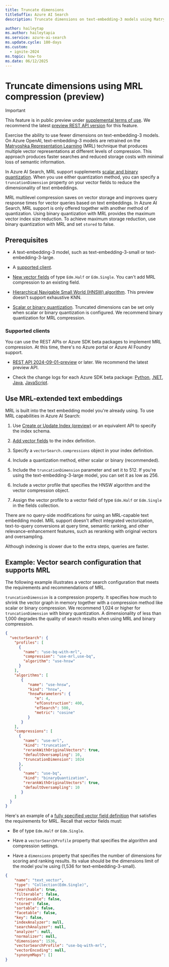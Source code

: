 ```yaml
---
title: Truncate dimensions
titleSuffix: Azure AI Search
description: Truncate dimensions on text-embedding-3 models using Matryoshka Representation Learning (MRL) compression.

author: haileytap
ms.author: haileytapia
ms.service: azure-ai-search
ms.update.cycle: 180-days
ms.custom:
  - ignite-2024
ms.topic: how-to
ms.date: 06/12/2025
---
```


# Truncate dimensions using MRL compression (preview)

> [!IMPORTANT]
> This feature is in public preview under [supplemental terms of use](https://azure.microsoft.com/support/legal/preview-supplemental-terms/). We recommend the latest [preview REST API version](/rest/api/searchservice/search-service-api-versions#preview-versions) for this feature.

Exercise the ability to use fewer dimensions on text-embedding-3 models. On Azure OpenAI, text-embedding-3 models are retrained on the [Matryoshka Representation Learning](https://arxiv.org/abs/2205.13147) (MRL) technique that produces multiple vector representations at different levels of compression. This approach produces faster searches and reduced storage costs with minimal loss of semantic information.

In Azure AI Search, MRL support supplements [scalar and binary quantization](vector-search-how-to-quantization.md). When you use either quantization method, you can specify a `truncationDimension` property on your vector fields to reduce the dimensionality of text embeddings.

MRL multilevel compression saves on vector storage and improves query response times for vector queries based on text embeddings. In Azure AI Search, MRL support is only offered together with another method of quantization. Using binary quantization with MRL provides the maximum vector index size reduction. To achieve maximum storage reduction, use binary quantization with MRL and set `stored` to false.

## Prerequisites

- A text-embedding-3 model, such as text-embedding-3-small or text-embedding-3-large.

- A [supported client](#supported-clients).

- [New vector fields](vector-search-how-to-create-index.md) of type `Edm.Half` or `Edm.Single`. You can't add MRL compression to an existing field.

- [Hierarchical Navigable Small World (HNSW) algorithm](vector-search-ranking.md). This preview doesn't support exhaustive KNN.

- [Scalar or binary quantization](vector-search-how-to-quantization.md). Truncated dimensions can be set only when scalar or binary quantization is configured. We recommend binary quantization for MRL compression.

### Supported clients

You can use the REST APIs or Azure SDK beta packages to implement MRL compression. At this time, there's no Azure portal or Azure AI Foundry support.

- [REST API 2024-09-01-preview](/rest/api/searchservice/indexes/create-or-update?view=rest-searchservice-2024-09-01-preview&preserve-view=true) or later. We recommend the latest preview API.

- Check the change logs for each Azure SDK beta package: [Python](https://github.com/Azure/azure-sdk-for-python/blob/main/sdk/search/azure-search-documents/CHANGELOG.md), [.NET](https://github.com/Azure/azure-sdk-for-net/blob/main/sdk/search/Azure.Search.Documents/CHANGELOG.md), [Java](https://github.com/Azure/azure-sdk-for-java/blob/azure-search-documents_11.1.3/sdk/search/azure-search-documents/CHANGELOG.md), [JavaScript](https://github.com/Azure/azure-sdk-for-js/blob/main/sdk/search/search-documents/CHANGELOG.md).

## Use MRL-extended text embeddings

MRL is built into the text embedding model you're already using. To use MRL capabilities in Azure AI Search:

1. Use [Create or Update Index (preview)](/rest/api/searchservice/indexes/create-or-update?view=rest-searchservice-2024-09-01-preview&preserve-view=true) or an equivalent API to specify the index schema.

1. [Add vector fields](vector-search-how-to-create-index.md) to the index definition.

1. Specify a `vectorSearch.compressions` object in your index definition.

1. Include a quantization method, either scalar or binary (recommended).

1. Include the `truncationDimension` parameter and set it to 512. If you're using the text-embedding-3-large model, you can set it as low as 256.

1. Include a vector profile that specifies the HNSW algorithm and the vector compression object.

1. Assign the vector profile to a vector field of type `Edm.Half` or `Edm.Single` in the fields collection.

There are no query-side modifications for using an MRL-capable text embedding model. MRL support doesn't affect integrated vectorization, text-to-query conversions at query time, semantic ranking, and other relevance-enhancement features, such as reranking with original vectors and oversampling.

Although indexing is slower due to the extra steps, queries are faster.

## Example: Vector search configuration that supports MRL

The following example illustrates a vector search configuration that meets the requirements and recommendations of MRL.

`truncationDimension` is a compression property. It specifies how much to shrink the vector graph in memory together with a compression method like scalar or binary compression. We recommend 1,024 or higher for `truncationDimension` with binary quantization. A dimensionality of less than 1,000 degrades the quality of search results when using MRL and binary compression.

```json
{ 
  "vectorSearch": { 
    "profiles": [ 
      { 
        "name": "use-bq-with-mrl", 
        "compression": "use-mrl,use-bq", 
        "algorithm": "use-hnsw" 
      } 
    ],
    "algorithms": [
       {
          "name": "use-hnsw",
          "kind": "hnsw",
          "hnswParameters": {
             "m": 4,
             "efConstruction": 400,
             "efSearch": 500,
             "metric": "cosine"
          }
       }
    ],
    "compressions": [ 
      { 
        "name": "use-mrl", 
        "kind": "truncation", 
        "rerankWithOriginalVectors": true, 
        "defaultOversampling": 10, 
        "truncationDimension": 1024
      }, 
      { 
        "name": "use-bq", 
        "kind": "binaryQuantization", 
        "rerankWithOriginalVectors": true,
        "defaultOversampling": 10
       } 
    ] 
  } 
} 
```

Here's an example of a [fully specified vector field definition](/rest/api/searchservice/indexes/create-or-update?view=rest-searchservice-2024-09-01-preview&preserve-view=true#searchfield) that satisfies the requirements for MRL. Recall that vector fields must:

- Be of type `Edm.Half` or `Edm.Single`.

- Have a `vectorSearchProfile` property that specifies the algorithm and compression settings.

- Have a `dimensions` property that specifies the number of dimensions for scoring and ranking results. Its value should be the dimensions limit of the model you're using (1,536 for text-embedding-3-small).

```json
{
    "name": "text_vector",
    "type": "Collection(Edm.Single)",
    "searchable": true,
    "filterable": false,
    "retrievable": false,
    "stored": false,
    "sortable": false,
    "facetable": false,
    "key": false,
    "indexAnalyzer": null,
    "searchAnalyzer": null,
    "analyzer": null,
    "normalizer": null,
    "dimensions": 1536,
    "vectorSearchProfile": "use-bq-with-mrl",
    "vectorEncoding": null,
    "synonymMaps": []
}
```
